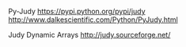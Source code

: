 Py-Judy
https://pypi.python.org/pypi/judy
http://www.dalkescientific.com/Python/PyJudy.html

Judy Dynamic Arrays
http://judy.sourceforge.net/
